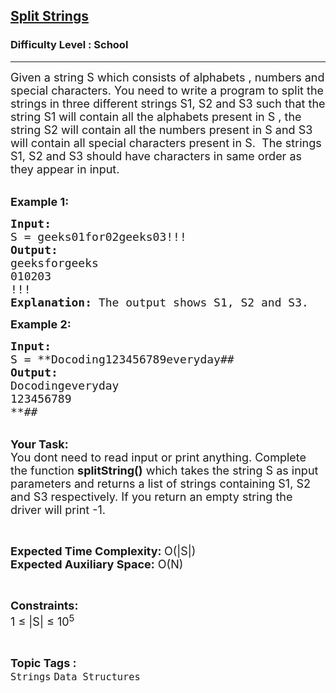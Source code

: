 <h2><a href="https://practice.geeksforgeeks.org/problems/split-strings5211/1">Split Strings</a></h2><h3>Difficulty Level : School</h3><hr><div class="problems_problem_content__Xm_eO"><p><span style="font-size:18px">Given a string S which consists of alphabets , numbers and special characters. You need to write a program to split the strings in three different strings S1, S2 and S3 such that the string S1 will contain all the alphabets present in S , the string S2 will contain all the numbers present in S and S3 will contain all special characters present in S. &nbsp;The strings S1, S2 and S3 should have characters in same order as they appear in input.</span></p>

<p><br>
<span style="font-size:18px"><strong>Example 1:</strong></span></p>

<pre><span style="font-size:18px"><strong>Input:</strong>
S = geeks01for02geeks03!!!
<strong>Output:</strong>
geeksforgeeks
010203
!!!
<strong>Explanation:</strong> The output shows S1, S2 and S3. </span></pre>

<p><strong><span style="font-size:18px">Example 2:</span></strong></p>

<pre><span style="font-size:18px"><strong>Input:</strong>
S = **Docoding123456789everyday##
<strong>Output:</strong>
Docodingeveryday
123456789
**##</span></pre>

<p><br>
<span style="font-size:18px"><strong>Your Task: &nbsp;</strong><br>
You dont need to read input or print anything. Complete the function <strong>splitString()</strong> which takes the string S as input parameters and returns a list of strings containing S1, S2 and S3 respectively. If you return an empty string the driver will print -1.</span></p>

<p>&nbsp;</p>

<p><span style="font-size:18px"><strong>Expected Time Complexity: </strong>O(|S|)<br>
<strong>Expected Auxiliary Space:</strong> O(N)</span></p>

<p>&nbsp;</p>

<p><span style="font-size:18px"><strong>Constraints:</strong><br>
1 ≤ |S| ≤ 10<sup>5</sup></span></p>
</div><br><p><span style=font-size:18px><strong>Topic Tags : </strong><br><code>Strings</code>&nbsp;<code>Data Structures</code>&nbsp;